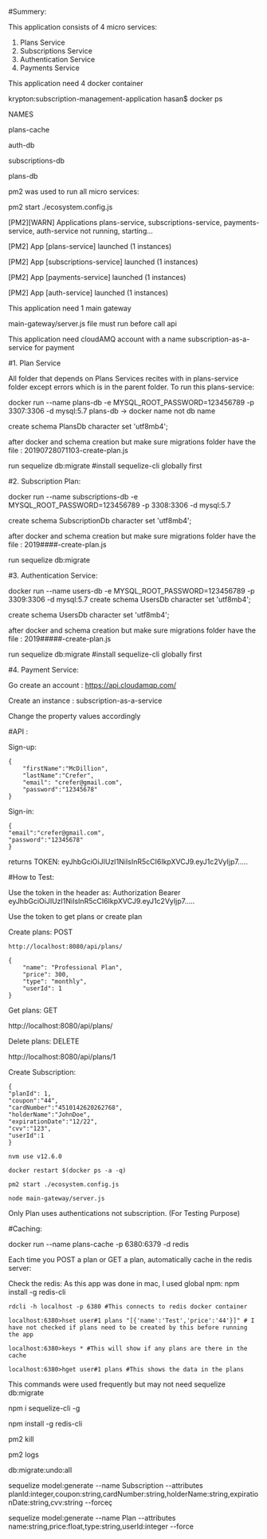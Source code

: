 #Summery:

This application consists of 4 micro services:

1. Plans Service
2. Subscriptions Service
3. Authentication Service
4. Payments Service

This application need 4 docker container

krypton:subscription-management-application hasan$ docker ps

NAMES

plans-cache

auth-db

subscriptions-db

plans-db

pm2 was used to run all micro services:

pm2 start ./ecosystem.config.js

[PM2][WARN] Applications plans-service, subscriptions-service, payments-service, auth-service not running, starting...

[PM2] App [plans-service] launched (1 instances)

[PM2] App [subscriptions-service] launched (1 instances)

[PM2] App [payments-service] launched (1 instances)

[PM2] App [auth-service] launched (1 instances)

This application need 1 main gateway

main-gateway/server.js file must run before call api

This application need cloudAMQ account with a name subscription-as-a-service for payment

#1. Plan Service

All folder that depends on Plans Services recites with in plans-service folder except errors which is in the parent folder.
To run this plans-service:


docker run  --name plans-db -e MYSQL_ROOT_PASSWORD=123456789 -p 3307:3306 -d mysql:5.7
plans-db -> docker name not db name

create schema PlansDb character set 'utf8mb4';

after docker and schema creation but make sure migrations folder have the file :  20190728071103-create-plan.js


run sequelize db:migrate #install sequelize-cli globally first

#2. Subscription Plan:

docker run  --name subscriptions-db -e MYSQL_ROOT_PASSWORD=123456789 -p 3308:3306 -d mysql:5.7

create schema SubscriptionDb character set 'utf8mb4';

after docker and schema creation but make sure migrations folder have the file :  2019####-create-plan.js


run sequelize db:migrate

#3. Authentication Service:

docker run  --name users-db -e MYSQL_ROOT_PASSWORD=123456789 -p 3309:3306 -d mysql:5.7
create schema UsersDb character set 'utf8mb4';


create schema UsersDb character set 'utf8mb4';

after docker and schema creation but make sure migrations folder have the file :  2019#####-create-plan.js


run sequelize db:migrate #install sequelize-cli globally first


#4. Payment Service:

Go create an account : https://api.cloudamqp.com/

Create an instance :
subscription-as-a-service

Change the property values accordingly

#API :

Sign-up:
```
{
	"firstName":"McDillion",
	"lastName":"Crefer",
	"email": "crefer@gmail.com",
	"password":"12345678"
}
```

Sign-in:
```
{
"email":"crefer@gmail.com",
"password":"12345678"
}
```
returns TOKEN: eyJhbGciOiJIUzI1NiIsInR5cCI6IkpXVCJ9.eyJ1c2VyIjp7.....

#How to Test:

Use the token in the header as:
Authorization Bearer eyJhbGciOiJIUzI1NiIsInR5cCI6IkpXVCJ9.eyJ1c2VyIjp7.....

Use the token to get plans or create plan


Create plans: POST
```console
http://localhost:8080/api/plans/
```
```
{
	"name": "Professional Plan",
    "price": 300,
    "type": "monthly",
    "userId": 1
}
```
Get plans: GET

http://localhost:8080/api/plans/

Delete plans: DELETE

http://localhost:8080/api/plans/1




Create Subscription:
```
{
"planId": 1,
"coupon":"44",
"cardNumber":"4510142620262768",
"holderName":"JohnDoe",
"expirationDate":"12/22",
"cvv":"123",
"userId":1
}
```

```
nvm use v12.6.0

docker restart $(docker ps -a -q)

pm2 start ./ecosystem.config.js

node main-gateway/server.js

```

Only Plan uses authentications not subscription. (For Testing Purpose)



#Caching:

docker run --name plans-cache -p 6380:6379 -d redis

Each time you POST a plan or GET a plan, automatically cache in the redis server:

Check the redis:
As this app was done in mac, I used global npm:
npm install -g redis-cli
```
rdcli -h localhost -p 6380 #This connects to redis docker container

localhost:6380>hset user#1 plans "[{'name':'Test','price':'44'}]" # I have not checked if plans need to be created by this before running the app

localhost:6380>keys * #This will show if any plans are there in the cache

localhost:6380>hget user#1 plans #This shows the data in the plans
```


This commands were used frequently but may not need
sequelize db:migrate

npm i sequelize-cli -g

npm install -g redis-cli

pm2 kill

pm2 logs

db:migrate:undo:all

sequelize model:generate --name Subscription --attributes planId:integer,coupon:string,cardNumber:string,holderName:string,expirationDate:string,cvv:string --forceç

sequelize model:generate --name Plan --attributes name:string,price:float,type:string,userId:integer --force
